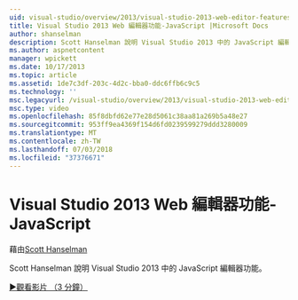 ```yaml
---
uid: visual-studio/overview/2013/visual-studio-2013-web-editor-features-javascript
title: Visual Studio 2013 Web 編輯器功能-JavaScript |Microsoft Docs
author: shanselman
description: Scott Hanselman 說明 Visual Studio 2013 中的 JavaScript 編輯器功能。
ms.author: aspnetcontent
manager: wpickett
ms.date: 10/17/2013
ms.topic: article
ms.assetid: 1de7c3df-203c-4d2c-bba0-ddc6ffb6c9c5
ms.technology: ''
msc.legacyurl: /visual-studio/overview/2013/visual-studio-2013-web-editor-features-javascript
msc.type: video
ms.openlocfilehash: 85f8dbfd62e77e28d5061c38aa81a269b5a48e27
ms.sourcegitcommit: 953ff9ea4369f154d6fd0239599279ddd3280009
ms.translationtype: MT
ms.contentlocale: zh-TW
ms.lasthandoff: 07/03/2018
ms.locfileid: "37376671"
---
```

<a name="visual-studio-2013-web-editor-features---javascript"></a>Visual Studio 2013 Web 編輯器功能-JavaScript
====================
藉由[Scott Hanselman](https://github.com/shanselman)

Scott Hanselman 說明 Visual Studio 2013 中的 JavaScript 編輯器功能。

[&#9654;觀看影片 （3 分鐘）](https://channel9.msdn.com/Blogs/ASP-NET-Site-Videos/visual-studio-2013-web-editor-features-javascript)
